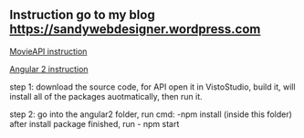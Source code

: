 ## Instruction go to my blog https://sandywebdesigner.wordpress.com

 [MovieAPI instruction](https://sandywebdesigner.wordpress.com/2016/08/24/step-by-step-instruction-for-building-restful-api-with-asp-net-web-api-part-i/) 
 
 [Angular 2 instruction](https://sandywebdesigner.wordpress.com/2016/09/06/angular-2-tutorial-movies-app/)
 
 step 1: download the source code, for API open it in VistoStudio, build it, will install all of the packages auotmatically, then run it.
 
 step 2: go into the angular2 folder, run cmd: -npm install (inside this folder) after install package finished, run - npm start
 
